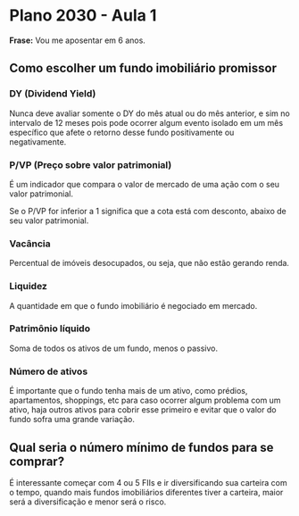 # Plano 2030 - Aula 1

**Frase:** Vou me aposentar em 6 anos.

## Como escolher um fundo imobiliário promissor

### DY (Dividend Yield)

Nunca deve avaliar somente o DY do mês atual ou do mês anterior, e sim no intervalo de 12 meses pois pode ocorrer algum evento isolado em um mês específico que afete o retorno desse fundo positivamente ou negativamente.

### P/VP (Preço sobre valor patrimonial)

É um indicador que compara o valor de mercado de uma ação com o seu valor patrimonial.

Se o P/VP for inferior a 1 significa que a cota está com desconto, abaixo de seu valor patrimonial.

### Vacância

Percentual de imóveis desocupados, ou seja, que não estão gerando renda.

### Liquidez

A quantidade em que o fundo imobiliário é negociado em mercado.

### Patrimônio líquido

Soma de todos os ativos de um fundo, menos o passivo.

### Número de ativos

É importante que o fundo tenha mais de um ativo, como prédios, apartamentos, shoppings, etc para caso ocorrer algum problema com um ativo, haja outros ativos para cobrir esse primeiro e evitar que o valor do fundo sofra uma grande variação.

## Qual seria o número mínimo de fundos para se comprar?

É interessante começar com 4 ou 5 FIIs e ir diversificando sua carteira com o tempo, quando mais fundos imobiliários diferentes tiver a carteira, maior será a diversificação e menor será o risco.